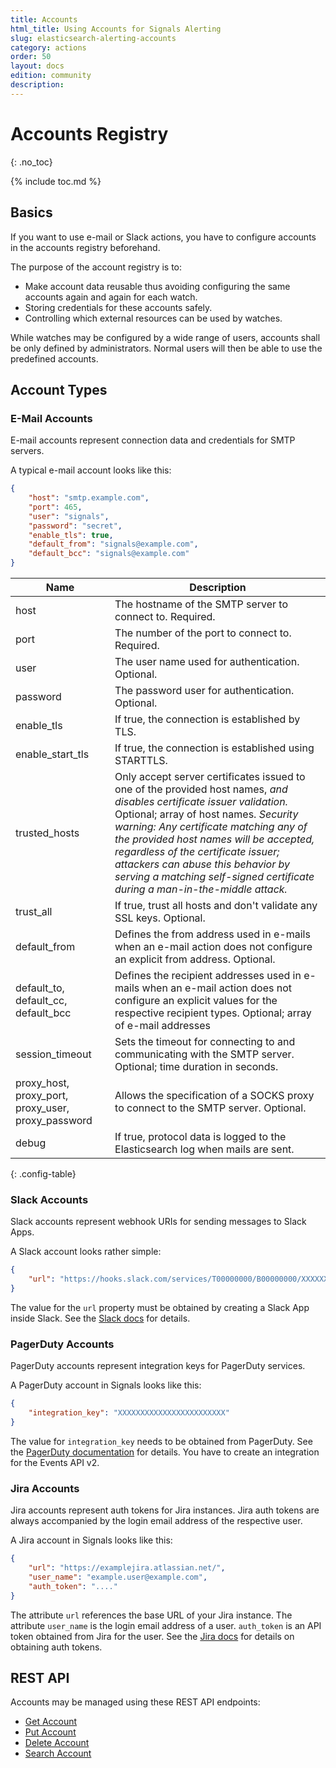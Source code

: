 ```yaml
---
title: Accounts
html_title: Using Accounts for Signals Alerting
slug: elasticsearch-alerting-accounts
category: actions
order: 50
layout: docs
edition: community
description: 
---
```


<!--- Copyright 2020 floragunn GmbH -->

# Accounts Registry
{: .no_toc}

{% include toc.md %}

## Basics

If you want to use e-mail or Slack actions, you have to configure accounts in the accounts registry beforehand. 

The purpose of the account registry is to:

* Make account data reusable thus avoiding configuring the same accounts again and again for each watch.
* Storing credentials for these accounts safely.
* Controlling which external resources can be used by watches.

While watches may be configured by a wide range of users, accounts shall be only defined by administrators. Normal users will then be able to use the predefined accounts.

## Account Types

### E-Mail Accounts

E-mail accounts represent connection data and credentials for SMTP servers. 

A typical e-mail account looks like this:

```json
{
	"host": "smtp.example.com",
	"port": 465,
	"user": "signals",
	"password": "secret",
	"enable_tls": true,
	"default_from": "signals@example.com",
	"default_bcc": "signals@example.com"
}
```

| Name | Description |
|---|---|
| host | The hostname of the SMTP server to connect to. Required. |
| port | The number of the port to connect to. Required. |
| user | The user name used for authentication. Optional. |
| password | The password user for authentication. Optional. |
| enable\_tls | If true, the connection is established by TLS. |
| enable\_start\_tls | If true, the connection is established using STARTTLS. |
| trusted_hosts | Only accept server certificates issued to one of the provided host names, *and disables certificate issuer validation.* Optional; array of host names. *Security warning: Any certificate matching any of the provided host names will be accepted, regardless of the certificate issuer; attackers can abuse this behavior by serving a matching self-signed certificate during a man-in-the-middle attack.* |
| trust_all | If true, trust all hosts and don't validate any SSL keys. Optional. |
| default_from | Defines the from address used in e-mails when an e-mail action does not configure an explicit from address. Optional. |
| default\_to, default\_cc, default\_bcc  | Defines the recipient addresses used in e-mails when an e-mail action does not configure an explicit values for the respective recipient types. Optional; array of e-mail addresses |
| session_timeout | Sets the timeout for connecting to and communicating with the SMTP server. Optional; time duration in seconds. |
| proxy\_host, proxy\_port, proxy\_user, proxy\_password | Allows the specification of a SOCKS proxy to connect to the SMTP server. Optional. |
| debug | If true, protocol data is logged to the Elasticsearch log when mails are sent. |
{: .config-table}

### Slack Accounts

Slack accounts represent webhook URIs for sending messages to Slack Apps.

A Slack account looks rather simple:

```json
{
	"url": "https://hooks.slack.com/services/T00000000/B00000000/XXXXXXXXXXXXXXXXXXXXXXXX"
}
```

The value for the `url` property must be obtained by creating a Slack App inside Slack. See the [Slack docs](https://api.slack.com/incoming-webhooks) for details.

### PagerDuty Accounts

PagerDuty accounts represent integration keys for PagerDuty services.

A PagerDuty account in Signals looks like this:

```json
{
	"integration_key": "XXXXXXXXXXXXXXXXXXXXXXXX"
}
```

The value for `integration_key` needs to be obtained from PagerDuty. 	See the [PagerDuty documentation](https://support.pagerduty.com/docs/services-and-integrations#section-create-a-generic-events-api-integration) for details. You have to create an integration for the Events API v2.

### Jira Accounts

Jira accounts represent auth tokens for Jira instances. Jira auth tokens are always accompanied by the login email address of the respective user.

A Jira account in Signals looks like this:

```json
{
    "url": "https://examplejira.atlassian.net/",
	"user_name": "example.user@example.com",
	"auth_token": "...."
}
```

The attribute `url` references the base URL of your Jira instance. The attribute `user_name` is the login email address of a user. `auth_token` is an API token obtained from Jira for the user. See the [Jira docs](https://confluence.atlassian.com/cloud/api-tokens-938839638.html) for details on obtaining auth tokens.

## REST API

Accounts may be managed using these REST API endpoints:

* [Get Account](rest_api_account_get.md)
* [Put Account](rest_api_account_put.md)
* [Delete Account](rest_api_account_delete.md)
* [Search Account](rest_api_account_search.md)


